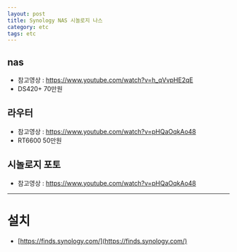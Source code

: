 ```yaml
---
layout: post
title: Synology NAS 시놀로지 나스
category: etc
tags: etc
---
```


## nas
* 참고영상 : https://www.youtube.com/watch?v=h_qVvpHE2qE
* DS420+ 70만원

## 라우터
* 참고영상 : https://www.youtube.com/watch?v=pHQaOqkAo48
* RT6600 50만원

## 시놀로지 포토
* 참고영상 : https://www.youtube.com/watch?v=pHQaOqkAo48

---

# 설치
* [https://finds.synology.com/](https://finds.synology.com/)